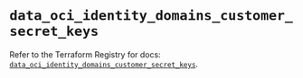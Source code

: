 # `data_oci_identity_domains_customer_secret_keys`

Refer to the Terraform Registry for docs: [`data_oci_identity_domains_customer_secret_keys`](https://registry.terraform.io/providers/oracle/oci/7.19.0/docs/data-sources/identity_domains_customer_secret_keys).
